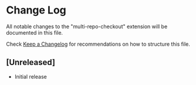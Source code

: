 # Change Log

All notable changes to the "multi-repo-checkout" extension will be documented in this file.

Check [Keep a Changelog](http://keepachangelog.com/) for recommendations on how to structure this file.

## [Unreleased]

- Initial release